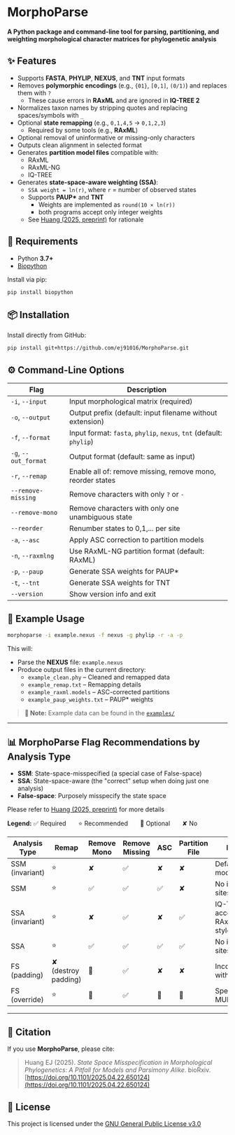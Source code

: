 # MorphoParse

**A Python package and command-line tool for parsing, partitioning, and weighting morphological character matrices for phylogenetic analysis**

## ✨ Features

- Supports **FASTA**, **PHYLIP**, **NEXUS**, and **TNT** input formats
- Removes **polymorphic encodings** (e.g., `{01}`, `[0,1]`, `(0/1)`) and replaces them with `?`
  - These cause errors in **RAxML** and are ignored in **IQ-TREE 2**
- Normalizes taxon names by stripping quotes and replacing spaces/symbols with `_`
- Optional **state remapping** (e.g., `0,1,4,5` → `0,1,2,3`)
  - Required by some tools (e.g., **RAxML**)
- Optional removal of uninformative or missing-only characters
- Outputs clean alignment in selected format
- Generates **partition model files** compatible with:
  - RAxML
  - RAxML-NG
  - IQ-TREE
- Generates **state-space-aware weighting (SSA)**:
  - `SSA weight = ln(r)`, where `r` = number of observed states
  - Supports **PAUP\*** and **TNT**
    - Weights are implemented as `round(10 × ln(r))`
    - both programs accept only integer weights
  - See [Huang (2025, preprint)](https://doi.org/10.1101/2025.04.22.650124) for rationale

## 🧱 Requirements

- Python **3.7+**
- [Biopython](https://biopython.org/)

Install via pip:

```bash
pip install biopython
```

## 📦 Installation

Install directly from GitHub:

```bash
pip install git+https://github.com/ej91016/MorphoParse.git
```

## ⚙️ Command-Line Options

| Flag | Description |
|------|-------------|
| `-i`, `--input` | Input morphological matrix (required) |
| `-o`, `--output` | Output prefix (default: input filename without extension) |
| `-f`, `--format` | Input format: `fasta`, `phylip`, `nexus`, `tnt` (default: `phylip`) |
| `-g`, `--out_format` | Output format (default: same as input) |
| `-r`, `--remap` | Enable all of: remove missing, remove mono, reorder states |
| `--remove-missing` | Remove characters with only `?` or `-` |
| `--remove-mono` | Remove characters with only one unambiguous state |
| `--reorder` | Renumber states to 0,1,... per site |
| `-a`, `--asc` | Apply ASC correction to partition models |
| `-n`, `--raxmlng` | Use RAxML-NG partition format (default: RAxML) |
| `-p`, `--paup` | Generate SSA weights for PAUP\* |
| `-t`, `--tnt` | Generate SSA weights for TNT |
| `--version` | Show version info and exit |

## 🧪 Example Usage

```bash
morphoparse -i example.nexus -f nexus -g phylip -r -a -p
```

This will:
- Parse the **NEXUS** file: `example.nexus`
- Produce output files in the current directory:
  - `example_clean.phy`          – Cleaned and remapped data
  - `example_remap.txt`          – Remapping details
  - `example_raxml.models`       – ASC-corrected partitions
  - `example_paup_weights.txt`   – PAUP* weights

> **📝 Note:** Example data can be found in the 
[`examples/`](https://github.com/ej91016/MorphoParse/tree/main/examples)

---

## 📊 MorphoParse Flag Recommendations by Analysis Type

- **SSM**: State-space-misspecified (a special case of False-space)
- **SSA**: State-space-aware (the "correct" setup when doing just one analysis)
- **False-space**: Purposely misspecify the state space

Please refer to [Huang (2025, preprint)](https://doi.org/10.1101/2025.04.22.650124) for more details

**Legend:** ✅ Required  ⭐ Recommended  🔘 Optional  ✘ No

| Analysis Type | Remap | Remove Mono | Remove Missing | ASC | Partition File | Notes | Tools |
|-------------------|--------|--------------|----------------|-----|----------------|-------|-------|
| SSM (invariant) | ⭐ | ✘ | ✅ | ✘ | ✘ | Default model | All |
| SSM  | ⭐ | ✅ | ✅ | ✅ | ✘ | No invariant sites allowed | All |
| SSA (invariant) | ⭐ | ✘ | ✅ | ✘ | ✅ | IQ-TREE accepts RAxML-style | All |
| SSA | ⭐ | ✅ | ✅ | ✅ | ✅ | No invariant sites allowed | All |
| FS (padding) | ✘ (destroy padding) | 🔘 | ✅ | ✘ | ✘ | Incompatible with ASC | All |
| FS (override) | ⭐ | 🔘 | ✅ | 🔘 | 🔘 | Specify with MULTI`x`_MK| RAxML-NG |

---

## 📖 Citation

If you use **MorphoParse**, please cite:

> Huang EJ (2025). *State Space Misspecification in Morphological Phylogenetics: A Pitfall for Models and Parsimony Alike*. 
bioRxiv. [https://doi.org/10.1101/2025.04.22.650124](https://doi.org/10.1101/2025.04.22.650124)

## 🪪 License

This project is licensed under the [GNU General Public License v3.0](https://www.gnu.org/licenses/gpl-3.0.html)
